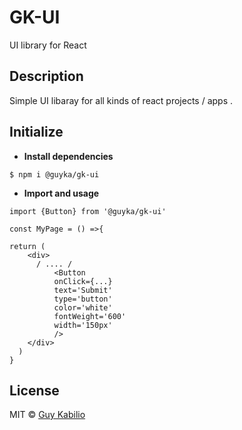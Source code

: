 # GK-UI

UI library for React

## Description

Simple UI libaray for all kinds of react projects / apps .

## Initialize

-   **Install dependencies**

```
$ npm i @guyka/gk-ui
```

-   **Import and usage**

```
import {Button} from '@guyka/gk-ui'

const MyPage = () =>{

return (
    <div>
      / .... /
          <Button
          onClick={...}
          text='Submit'
          type='button'
          color='white'
          fontWeight='600'
          width='150px'
          />
    </div>
  )
}

```

## License

MIT © [Guy Kabilio](https://github.com/guykabi)
